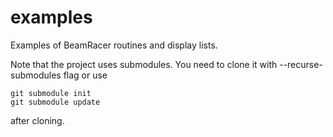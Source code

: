 # examples
Examples of BeamRacer routines and display lists.

Note that the project uses submodules. You need to clone it with
--recurse-submodules flag or use 

```
git submodule init
git submodule update
```
after cloning.
